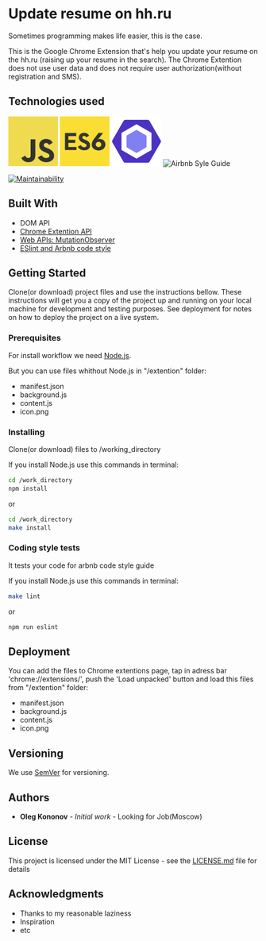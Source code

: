 # Update resume on hh.ru

Sometimes programming makes life easier, this is the case.

This is the Google Chrome Extension that's help you update your resume on the hh.ru (raising up your resume in the search).
The Chrome Extention does not use user data and does not require user authorization(without registration and SMS).

## Technologies used

<p> 
  <img src="https://raw.githubusercontent.com/github/explore/80688e429a7d4ef2fca1e82350fe8e3517d3494d/topics/javascript/javascript.png" alt="JavaScript" title="JavaScript" width="100"/>
  <img src="https://raw.githubusercontent.com/github/explore/80688e429a7d4ef2fca1e82350fe8e3517d3494d/topics/es6/es6.png" alt="ES6" title="EcmaScript6" width="100"/>
  <img src="https://raw.githubusercontent.com/github/explore/80688e429a7d4ef2fca1e82350fe8e3517d3494d/topics/eslint/eslint.png" alt="ESLint" title="ESLint" width="100"/>
  <img src="https://avatars2.githubusercontent.com/u/698437?s=200&v=4" alt="Airbnb Syle Guide" title="Airbnb Syle Guide" width="100"/>
<p>

[![Maintainability](https://api.codeclimate.com/v1/badges/726b0eec76d6dd51c57a/maintainability)](https://codeclimate.com/github/kononovit/headhunter-resume-updater/maintainability)

## Built With

* DOM API
* [Chrome Extention API](https://developer.chrome.com/extensions/api_index)
* [Web APIs: MutationObserver](https://developer.mozilla.org/en-US/docs/Web/API/MutationObserver)
* [ESlint and Arbnb code style](https://github.com/airbnb/javascript)

## Getting Started

Clone(or download) project files and use the instructions bellow.
These instructions will get you a copy of the project up and running on your local machine for development and testing purposes. See deployment for notes on how to deploy the project on a live system.

### Prerequisites

For install workflow we need [Node.js](https://nodejs.org/en/).

But you can use files whithout Node.js in "/extention" folder:
- manifest.json
- background.js
- content.js
- icon.png

### Installing

Clone(or download) files to /working_directory

If you install Node.js use this commands in terminal: 
```bash
cd /work_directory
npm install
```
or
```bash
cd /work_directory
make install
```

### Coding style tests

It tests your code for arbnb code style guide

If you install Node.js use this commands in terminal:
```bash
make lint
```
or

```bash
npm run eslint
```

## Deployment

You can add the files to Chrome extentions page,
tap in adress bar 'chrome://extensions/',
push the 'Load unpacked' button and load this files from "/extention" folder:
- manifest.json
- background.js
- content.js
- icon.png

## Versioning

We use [SemVer](http://semver.org/) for versioning.

## Authors

* **Oleg Kononov** - *Initial work* - Looking for Job(Moscow)

## License

This project is licensed under the MIT License - see the [LICENSE.md](LICENSE.md) file for details

## Acknowledgments

* Thanks to my reasonable laziness
* Inspiration
* etc

